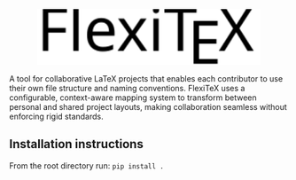 <div align="center">
  <picture>
    <source srcset="misc/FlexiTeX-dark.svg" media="(prefers-color-scheme: dark)">
    <img src="misc/FlexiTeX-light.svg" alt="FlexiTeX Logo" height="100">
  </picture>
</div>

A tool for collaborative LaTeX projects that enables each contributor to use their own file structure and naming conventions. FlexiTeX uses a configurable, context-aware mapping system to transform between personal and shared project layouts, making collaboration seamless without enforcing rigid standards.

## Installation instructions

From the root directory run: `pip install .`
